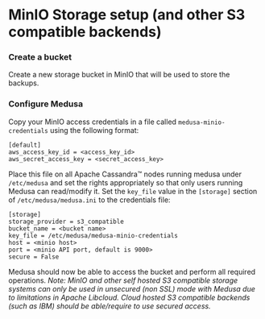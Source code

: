 MinIO Storage setup (and other S3 compatible backends)
======================================================

### Create a bucket

Create a new storage bucket in MinIO that will be used to store the backups.

### Configure Medusa

Copy your MinIO access credentials in a file called `medusa-minio-credentials` using the following format:

```
[default]
aws_access_key_id = <access_key_id>
aws_secret_access_key = <secret_access_key>
```

Place this file on all Apache Cassandra™ nodes running medusa under `/etc/medusa` and set the rights appropriately so that only users running Medusa can read/modify it.
Set the `key_file` value in the `[storage]` section of `/etc/medusa/medusa.ini` to the credentials file:  

```
[storage]
storage_provider = s3_compatible
bucket_name = <bucket name>
key_file = /etc/medusa/medusa-minio-credentials
host = <minio host>
port = <minio API port, default is 9000>
secure = False
```

Medusa should now be able to access the bucket and perform all required operations.
*Note: MinIO and other self hosted S3 compatible storage systems can only be used in unsecured (non SSL) mode with Medusa due to limitations in Apache Libcloud. Cloud hosted S3 compatible backends (such as IBM) should be able/require to use secured access.*
